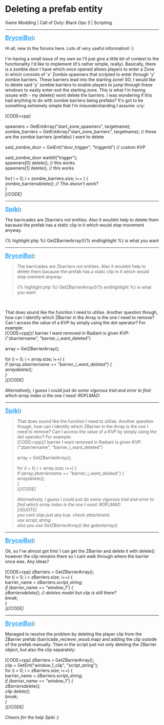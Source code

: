 # Deleting a prefab entity
Game Modding | Call of Duty: Black Ops 3 | Scripting

---
<strong style="font-size: 1.4em;"><span style="text-decoration: underline;text-decoration-color: #34a7f9;"><span style="color:#34a7f9;">BryceiBoi</span></span>:</strong>

<p>Hi all, new to the forums here. Lots of very useful information! :)<br /><br />I&#39;m having a small issue of my own so I&#39;ll just give a little bit of context to the functionality I&#39;d like to implement (it&#39;s rather simple, really). Basically, there is a zombie door I have which once opened allows players to enter a Zone in which consists of &#39;x&#39; Zombie spawners that scripted to enter through &#39;y&#39; zombie barriers. These barriers lead into the starting zone! SO, I would like to delete said &#39;y&#39; zombie barriers to enable players to jump through these windows to easily enter-exit the starting zone. This is what I&#39;m having issues with - my delete() wont delete the barriers. I was wondering if this had anything to do with zombie barriers being prefabs? It&#39;s got to be something extremely simple that I&#39;m misunderstanding I assume :cry:<br /><br />[CODE=cpp]<br /><br />spawners = GetEntArray(&quot;start_zone_spawners&quot;, targetname);<br />zombie_barriers = GetEntArray(&quot;start_zone_barriers&quot;, targetname); // these are the zombie barriers (prefabs) I want to delete<br /><br />said_zombie_door = GetEnt(&quot;door_trigger&quot;, &quot;triggerId&quot;) // custom KVP<br /><br />said_zombie_door waittill(&quot;trigger&quot;);<br />spawners[0] delete(); // this works<br />spawners[1] delete(); // this works<br /><br />for( i = 0; i &lt; zombie_barriers.size; i++ ) {<br />    zombie_barriers<em>delete(); // This doesn&#39;t work?<br />}<br />[/CODE]</em></p>

---
<strong style="font-size: 1.4em;"><span style="text-decoration: underline;text-decoration-color: #34a7f9;"><span style="color:#34a7f9;">Spiki</span></span>:</strong>

<p>The barricades are Zbarriers not entities. Also it wouldnt help to delete them bacause the prefab has a static clip in it which would stop movement anyway.<br /><br />{% highlight php %}
GetZBarrierArray(){% endhighlight %}
is what you want</p>

---
<strong style="font-size: 1.4em;"><span style="text-decoration: underline;text-decoration-color: #34a7f9;"><span style="color:#34a7f9;">BryceiBoi</span></span>:</strong>

<p><blockquote>The barricades are Zbarriers not entities. Also it wouldnt help to delete them bacause the prefab has a static clip in it which would stop ovement anyway.<br /><br />{% highlight php %}
GetZBarrierArray(){% endhighlight %}
is what you want<br /></blockquote><br /><br />That does sound like the function I need to utilise. Another question though, how can I identify which ZBarrier in the Array is the one I need to remove? Can I access the value of a KVP by simply using the dot operator?  For example:<br />[CODE=cpp]// barrier I want removed in Radiant is given KVP: (&quot;zbarriername&quot;, &quot;barrier_i_want_deleted&quot;)<br /><br />array = GetZBarrierArray();<br /><br />for (i = 0; i &lt; array.size; i++) {<br />    if (array<em>.zbarriername == &quot;barrier_i_want_deleted&quot;) {<br />        array<em>delete();<br />    }<br />}[/CODE]<br /><br />Alternatively, I guess I could just do some vigorous trial and error to find which array index is the one I need :ROFLMAO:</em></em></p>

---
<strong style="font-size: 1.4em;"><span style="text-decoration: underline;text-decoration-color: #34a7f9;"><span style="color:#34a7f9;">Spiki</span></span>:</strong>

<p><blockquote>That does sound like the function I need to utilise. Another question though, how can I identify which ZBarrier in the Array is the one I need to remove? Can I access the value of a KVP by simply using the dot operator?  For example:<br />[CODE=cpp]// barrier I want removed in Radiant is given KVP: (&quot;zbarriername&quot;, &quot;barrier_i_want_deleted&quot;)<br /><br />array = GetZBarrierArray();<br /><br />for (i = 0; i &lt; array.size; i++) {<br />    if (array<em>.zbarriername == &quot;barrier_i_want_deleted&quot;) {<br />        array<em>delete();<br />    }<br />}[/CODE]<br /><br />Alternatively, I guess I could just do some vigorous trial and error to find which array index is the one I need :ROFLMAO:<br />[/QUOTE]<br />you cant slap just any kvp. check attachment.<br />use script_string<br />also you use GetZBarrierArray() like getentarray()</em></em></blockquote></p>

---
<strong style="font-size: 1.4em;"><span style="text-decoration: underline;text-decoration-color: #34a7f9;"><span style="color:#34a7f9;">BryceiBoi</span></span>:</strong>

<p>Ok, so I&#39;ve almost got this! I can get the ZBarrier and delete it with delete() however the clip remains there so I cant walk through where the barrier once was. Any ideas?<br /><br />[CODE=cpp]    zBarriers = GetZBarrierArray();<br />    for (i = 0; i &lt; zBarriers.size; i++) {<br />        barrier_name = zBarriers<em>.script_string;<br />        if (barrier_name == &quot;window_1&quot;) {<br />            zBarriers<em>delete(); // deletes model but clip is still there?<br />            break;<br />        }       <br />    }[/CODE]</em></em></p>

---
<strong style="font-size: 1.4em;"><span style="text-decoration: underline;text-decoration-color: #34a7f9;"><span style="color:#34a7f9;">BryceiBoi</span></span>:</strong>

<p>Managed to resolve the problem by deleting the player clip from the ZBarrier prefab (barricade_reciever_wood.map) and adding the clip outside of the prefab manually. Then in the script just not only deleting the ZBarrier object, but also the clip separately:<br /><br />[CODE=cpp]    zBarriers = GetZBarrierArray();<br />    clip = GetEnt(&quot;window_1_clip&quot;, &quot;script_string&quot;);<br />    for (i = 0; i &lt; zBarriers.size; i++) {<br />        barrier_name = zBarriers<em>.script_string;<br />        if (barrier_name == &quot;window_1&quot;) {<br />            zBarriers<em>delete();<br />            clip delete();<br />            break;<br />        }       <br />    }[/CODE]<br /><br />Cheers for the help Spiki :)</em></em></p>
